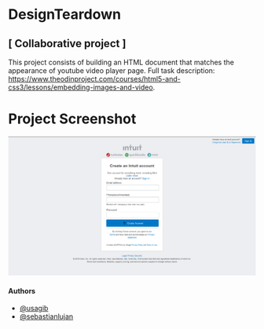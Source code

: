 # DesignTeardown

## [ Collaborative project ]

This project consists of building an HTML document that matches the appearance of youtube video player page.
Full task description: https://www.theodinproject.com/courses/html5-and-css3/lessons/embedding-images-and-video.

# Project Screenshot
![alt text][screens]

[screens]: img/screenshot.png "We did it again! 🚀"

#### Authors 
* [ @usagib ](https://github.com/Usagib)
* [ @sebastianlujan ](https://github.com/sebastianlujan)